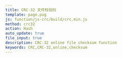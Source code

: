 ```yaml
---
title: CRC-32 文件校验码
template: page.pug
js: function/js-crc/build/crc.min.js
method: crc32
action: Hash
auto_update: true
file_input: true
description: CRC-32 online file checksum function
keywords: CRC,CRC-32,online,checksum
---
```

